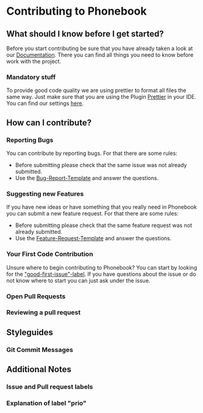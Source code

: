# Contributing to Phonebook

## What should I know before I get started?
Before you start contributing be sure that you have already taken a look at our [Documentation](https://t-systems-mms.github.io/phonebook/). There you can find all things you need to know before work with the project.

### Mandatory stuff
To provide good code quality we are using prettier to format all files the same way. Just make sure that you are using the Plugin [Prettier](https://prettier.io/) in your IDE. You can find our settings [here](https://prettier.io/). 

## How can I contribute?
### Reporting Bugs
You can contribute by reporting bugs. For that there are some rules:
- Before submitting please check that the same issue was not already submitted.
- Use the [Bug-Report-Template](https://github.com/T-Systems-MMS/phonebook/issues/new?assignees=&labels=bug&template=bug_report.md&title=) and answer the questions.

### Suggesting new Features
If you have new ideas or have something that you really need in Phonebook you can submit a new feature request. For that there are some rules:
- Before submitting please check that the same feature request was not already submitted.
- Use the [Feature-Request-Template](https://github.com/T-Systems-MMS/phonebook/issues/new?assignees=&labels=feature&template=feature_request.md&title=) and answer the questions.

### Your First Code Contribution
Unsure where to begin contributing to Phonebook? You can start by looking for the ["good-first-issue"-label](https://github.com/T-Systems-MMS/phonebook/issues?q=is%3Aissue+is%3Aopen+label%3A%22good+first+issue%22).
If you have questions about the issue or do not know where to start you can just ask under the issue.

### Open Pull Requests

### Reviewing a pull request

## Styleguides
### Git Commit Messages

## Additional Notes
### Issue and Pull request labels

### Explanation of label "prio"

